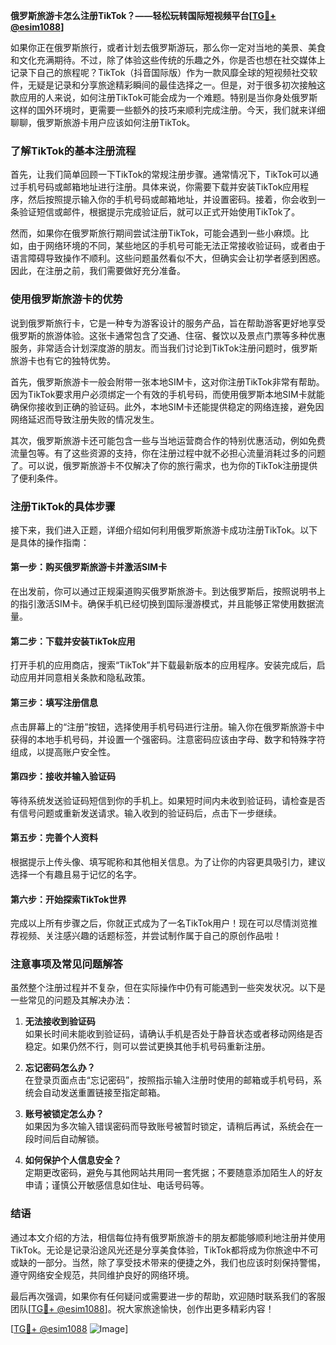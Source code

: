 **俄罗斯旅游卡怎么注册TikTok？——轻松玩转国际短视频平台[[TG💪+ @esim1088](https://t.me/s/esim1088)]**

如果你正在俄罗斯旅行，或者计划去俄罗斯游玩，那么你一定对当地的美景、美食和文化充满期待。不过，除了体验这些传统的乐趣之外，你是否也想在社交媒体上记录下自己的旅程呢？TikTok（抖音国际版）作为一款风靡全球的短视频社交软件，无疑是记录和分享旅途精彩瞬间的最佳选择之一。但是，对于很多初次接触这款应用的人来说，如何注册TikTok可能会成为一个难题。特别是当你身处俄罗斯这样的国外环境时，更需要一些额外的技巧来顺利完成注册。今天，我们就来详细聊聊，俄罗斯旅游卡用户应该如何注册TikTok。

### 了解TikTok的基本注册流程

首先，让我们简单回顾一下TikTok的常规注册步骤。通常情况下，TikTok可以通过手机号码或邮箱地址进行注册。具体来说，你需要下载并安装TikTok应用程序，然后按照提示输入你的手机号码或邮箱地址，并设置密码。接着，你会收到一条验证短信或邮件，根据提示完成验证后，就可以正式开始使用TikTok了。

然而，如果你在俄罗斯旅行期间尝试注册TikTok，可能会遇到一些小麻烦。比如，由于网络环境的不同，某些地区的手机号可能无法正常接收验证码，或者由于语言障碍导致操作不顺利。这些问题虽然看似不大，但确实会让初学者感到困惑。因此，在注册之前，我们需要做好充分准备。

### 使用俄罗斯旅游卡的优势

说到俄罗斯旅行卡，它是一种专为游客设计的服务产品，旨在帮助游客更好地享受俄罗斯的旅游体验。这张卡通常包含了交通、住宿、餐饮以及景点门票等多种优惠服务，非常适合计划深度游的朋友。而当我们讨论到TikTok注册问题时，俄罗斯旅游卡也有它的独特优势。

首先，俄罗斯旅游卡一般会附带一张本地SIM卡，这对你注册TikTok非常有帮助。因为TikTok要求用户必须绑定一个有效的手机号码，而使用俄罗斯本地SIM卡就能确保你接收到正确的验证码。此外，本地SIM卡还能提供稳定的网络连接，避免因网络延迟而导致注册失败的情况发生。

其次，俄罗斯旅游卡还可能包含一些与当地运营商合作的特别优惠活动，例如免费流量包等。有了这些资源的支持，你在注册过程中就不必担心流量消耗过多的问题了。可以说，俄罗斯旅游卡不仅解决了你的旅行需求，也为你的TikTok注册提供了便利条件。

### 注册TikTok的具体步骤

接下来，我们进入正题，详细介绍如何利用俄罗斯旅游卡成功注册TikTok。以下是具体的操作指南：

#### 第一步：购买俄罗斯旅游卡并激活SIM卡
在出发前，你可以通过正规渠道购买俄罗斯旅游卡。到达俄罗斯后，按照说明书上的指引激活SIM卡。确保手机已经切换到国际漫游模式，并且能够正常使用数据流量。

#### 第二步：下载并安装TikTok应用
打开手机的应用商店，搜索“TikTok”并下载最新版本的应用程序。安装完成后，启动应用并同意相关条款和隐私政策。

#### 第三步：填写注册信息
点击屏幕上的“注册”按钮，选择使用手机号码进行注册。输入你在俄罗斯旅游卡中获得的本地手机号码，并设置一个强密码。注意密码应该由字母、数字和特殊字符组成，以提高账户安全性。

#### 第四步：接收并输入验证码
等待系统发送验证码短信到你的手机上。如果短时间内未收到验证码，请检查是否有信号问题或重新发送请求。输入收到的验证码后，点击下一步继续。

#### 第五步：完善个人资料
根据提示上传头像、填写昵称和其他相关信息。为了让你的内容更具吸引力，建议选择一个有趣且易于记忆的名字。

#### 第六步：开始探索TikTok世界
完成以上所有步骤之后，你就正式成为了一名TikTok用户！现在可以尽情浏览推荐视频、关注感兴趣的话题标签，并尝试制作属于自己的原创作品啦！

### 注意事项及常见问题解答

虽然整个注册过程并不复杂，但在实际操作中仍有可能遇到一些突发状况。以下是一些常见的问题及其解决办法：

1. **无法接收到验证码**  
   如果长时间未能收到验证码，请确认手机是否处于静音状态或者移动网络是否稳定。如果仍然不行，则可以尝试更换其他手机号码重新注册。

2. **忘记密码怎么办？**  
   在登录页面点击“忘记密码”，按照指示输入注册时使用的邮箱或手机号码，系统会自动发送重置链接至指定邮箱。

3. **账号被锁定怎么办？**  
   如果因为多次输入错误密码而导致账号被暂时锁定，请稍后再试，系统会在一段时间后自动解锁。

4. **如何保护个人信息安全？**  
   定期更改密码，避免与其他网站共用同一套凭据；不要随意添加陌生人的好友申请；谨慎公开敏感信息如住址、电话号码等。

### 结语

通过本文介绍的方法，相信每位持有俄罗斯旅游卡的朋友都能够顺利地注册并使用TikTok。无论是记录沿途风光还是分享美食体验，TikTok都将成为你旅途中不可或缺的一部分。当然，除了享受技术带来的便捷之外，我们也应该时刻保持警惕，遵守网络安全规范，共同维护良好的网络环境。

最后再次强调，如果你有任何疑问或需要进一步的帮助，欢迎随时联系我们的客服团队[[TG💪+ @esim1088](https://t.me/s/esim1088)]。祝大家旅途愉快，创作出更多精彩内容！

[[TG💪+ @esim1088](https://t.me/s/esim1088) ![Image](https://i.postimg.cc/4NQfJmqS/Snipaste-2025-05-13-00-14-12.png)]